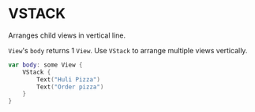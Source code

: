 # VSTACK

Arranges child views in vertical line.

`View`'s `body` returns 1 `View`. Use `VStack` to arrange multiple views vertically.

```swift
var body: some View {
    VStack {
        Text("Huli Pizza")
        Text("Order pizza")
    }
}
```
